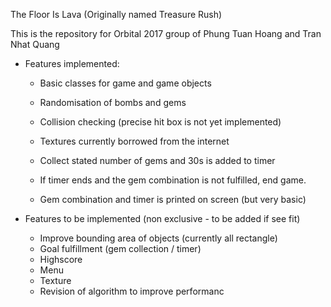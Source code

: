 The Floor Is Lava (Originally named Treasure Rush)

This is the repository for Orbital 2017 group of Phung Tuan Hoang and Tran Nhat Quang

- Features implemented:

  + Basic classes for game and game objects
  + Randomisation of bombs and gems
  + Collision checking (precise hit box is not yet implemented)
  + Textures currently borrowed from the internet
  
  + Collect stated number of gems and 30s is added to timer
  + If timer ends and the gem combination is not fulfilled, end game.
  + Gem combination and timer is printed on screen (but very basic)

- Features to be implemented (non exclusive - to be added if see fit)
  + Improve bounding area of objects (currently all rectangle)
  + Goal fulfillment (gem collection / timer)
  + Highscore
  + Menu 
  + Texture
  + Revision of algorithm to improve performanc
